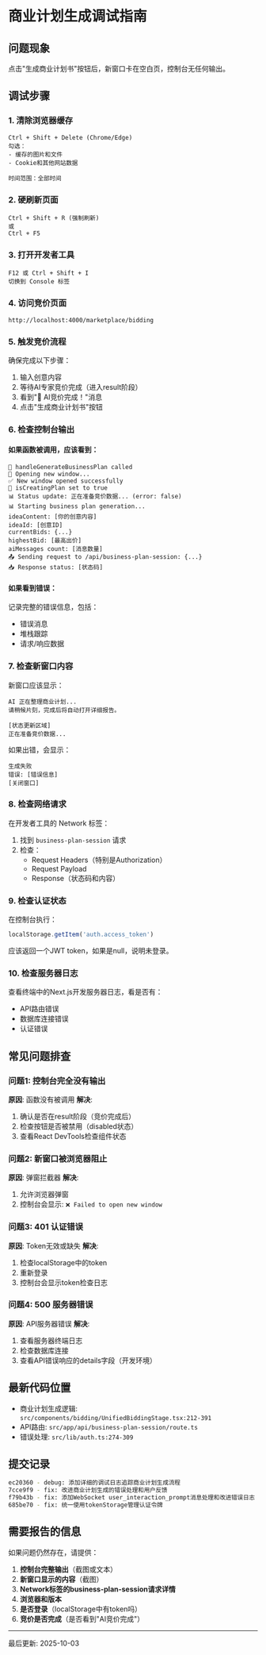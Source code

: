 # 商业计划生成调试指南

## 问题现象
点击"生成商业计划书"按钮后，新窗口卡在空白页，控制台无任何输出。

## 调试步骤

### 1. 清除浏览器缓存
```
Ctrl + Shift + Delete (Chrome/Edge)
勾选：
- 缓存的图片和文件
- Cookie和其他网站数据

时间范围：全部时间
```

### 2. 硬刷新页面
```
Ctrl + Shift + R (强制刷新)
或
Ctrl + F5
```

### 3. 打开开发者工具
```
F12 或 Ctrl + Shift + I
切换到 Console 标签
```

### 4. 访问竞价页面
```
http://localhost:4000/marketplace/bidding
```

### 5. 触发竞价流程
确保完成以下步骤：
1. 输入创意内容
2. 等待AI专家竞价完成（进入result阶段）
3. 看到"🎉 AI竞价完成！"消息
4. 点击"生成商业计划书"按钮

### 6. 检查控制台输出

#### 如果函数被调用，应该看到：
```
🚀 handleGenerateBusinessPlan called
📝 Opening new window...
✅ New window opened successfully
🔄 isCreatingPlan set to true
📊 Status update: 正在准备竞价数据... (error: false)
📊 Starting business plan generation...
ideaContent: [你的创意内容]
ideaId: [创意ID]
currentBids: {...}
highestBid: [最高出价]
aiMessages count: [消息数量]
📤 Sending request to /api/business-plan-session: {...}
📥 Response status: [状态码]
```

#### 如果看到错误：
记录完整的错误信息，包括：
- 错误消息
- 堆栈跟踪
- 请求/响应数据

### 7. 检查新窗口内容

新窗口应该显示：
```
AI 正在整理商业计划...
请稍候片刻，完成后将自动打开详细报告。

[状态更新区域]
正在准备竞价数据...
```

如果出错，会显示：
```
生成失败
错误: [错误信息]
[关闭窗口]
```

### 8. 检查网络请求

在开发者工具的 Network 标签：
1. 找到 `business-plan-session` 请求
2. 检查：
   - Request Headers（特别是Authorization）
   - Request Payload
   - Response（状态码和内容）

### 9. 检查认证状态

在控制台执行：
```javascript
localStorage.getItem('auth.access_token')
```

应该返回一个JWT token，如果是null，说明未登录。

### 10. 检查服务器日志

查看终端中的Next.js开发服务器日志，看是否有：
- API路由错误
- 数据库连接错误
- 认证错误

## 常见问题排查

### 问题1: 控制台完全没有输出
**原因**: 函数没有被调用
**解决**:
1. 确认是否在result阶段（竞价完成后）
2. 检查按钮是否被禁用（disabled状态）
3. 查看React DevTools检查组件状态

### 问题2: 新窗口被浏览器阻止
**原因**: 弹窗拦截器
**解决**:
1. 允许浏览器弹窗
2. 控制台会显示: `❌ Failed to open new window`

### 问题3: 401 认证错误
**原因**: Token无效或缺失
**解决**:
1. 检查localStorage中的token
2. 重新登录
3. 控制台会显示token检查日志

### 问题4: 500 服务器错误
**原因**: API服务器错误
**解决**:
1. 查看服务器终端日志
2. 检查数据库连接
3. 查看API错误响应的details字段（开发环境）

## 最新代码位置

- 商业计划生成逻辑: `src/components/bidding/UnifiedBiddingStage.tsx:212-391`
- API路由: `src/app/api/business-plan-session/route.ts`
- 错误处理: `src/lib/auth.ts:274-309`

## 提交记录

```bash
ec20360 - debug: 添加详细的调试日志追踪商业计划生成流程
7cce9f9 - fix: 改进商业计划生成的错误处理和用户反馈
f79b43b - fix: 添加WebSocket user_interaction_prompt消息处理和改进错误日志
685be70 - fix: 统一使用tokenStorage管理认证令牌
```

## 需要报告的信息

如果问题仍然存在，请提供：

1. **控制台完整输出**（截图或文本）
2. **新窗口显示的内容**（截图）
3. **Network标签的business-plan-session请求详情**
4. **浏览器和版本**
5. **是否登录**（localStorage中有token吗）
6. **竞价是否完成**（是否看到"AI竞价完成"）

---

最后更新: 2025-10-03
